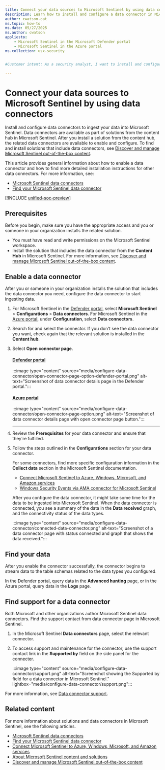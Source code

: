 ```yaml
---
title: Connect your data sources to Microsoft Sentinel by using data connectors
description: Learn how to install and configure a data connector in Microsoft Sentinel.
author: cwatson-cat
ms.topic: how-to
ms.date: 05/27/2025
ms.author: cwatson
appliesto:
    - Microsoft Sentinel in the Microsoft Defender portal
    - Microsoft Sentinel in the Azure portal
ms.collection: usx-security


#Customer intent: As a security analyst, I want to install and configure data connectors in my SIEM platform so that I can ingest and analyze data from various sources for threat detection and response.

---
```


# Connect your data sources to Microsoft Sentinel by using data connectors

Install and configure data connectors to ingest your data into Microsoft Sentinel. Data connectors are available as part of solutions from the content hub in Microsoft Sentinel. After you install a solution from the content hub, the related data connectors are available to enable and configure. To find and install solutions that include data connectors, see [Discover and manage Microsoft Sentinel out-of-the-box content](sentinel-solutions-deploy.md).

This article provides general information about how to enable a data connector and how to find more detailed installation instructions for other data connectors. For more information, see:

- [Microsoft Sentinel data connectors](connect-data-sources.md)
- [Find your Microsoft Sentinel data connector](data-connectors-reference.md)

[!INCLUDE [unified-soc-preview](includes/unified-soc-preview.md)]

## Prerequisites

Before you begin, make sure you have the appropriate access and you or someone in your organization installs the related solution.

- You must have read and write permissions on the Microsoft Sentinel workspace.
- Install the solution that includes the data connector from the **Content Hub** in Microsoft Sentinel. For more information, see [Discover and manage Microsoft Sentinel out-of-the-box content](sentinel-solutions-deploy.md).


## Enable a data connector

After you or someone in your organization installs the solution that includes the data connector you need, configure the data connector to start ingesting data.

1. For Microsoft Sentinel in the [Defender portal](https://security.microsoft.com/), select **Microsoft Sentinel** > **Configurations** > **Data connectors**. For Microsoft Sentinel in the [Azure portal](https://portal.azure.com), under **Configuration**, select **Data connectors**.

1. Search for and select the connector. If you don't see the data connector you want, check again that the relevant solution is installed in the **Content hub**.

1. Select **Open connector page**.  

   #### [Defender portal](#tab/defender-portal)
   :::image type="content" source="media/configure-data-connector/open-connector-page-option-defender-portal.png" alt-text="Screenshot of data connector details page in the Defender portal.":::

   #### [Azure portal](#tab/azure-portal)
   :::image type="content" source="media/configure-data-connector/open-connector-page-option.png" alt-text="Screenshot of data connector details page with open connector page button.":::

   ---

1. Review the **Prerequisites** for your data connector and ensure that they're fulfilled.

1. Follow the steps outlined in the **Configurations** section for your data connector.
  
   For some connectors, find more specific configuration information in the **Collect data** section in the Microsoft Sentinel documentation.

   - [Connect Microsoft Sentinel to Azure, Windows, Microsoft, and Amazon services](connect-azure-windows-microsoft-services.md)
   - [Windows Security Events via AMA connector for Microsoft Sentinel](data-connectors/windows-security-events-via-ama.md)
  
   After you configure the data connector, it might take some time for the data to be ingested into Microsoft Sentinel. When the data connector is connected, you see a summary of the data in the **Data received** graph, and the connectivity status of the data types.  

   :::image type="content" source="media/configure-data-connector/connected-data-connector.png" alt-text="Screenshot of a data connector page with status connected and graph that shows the data received.":::

## Find your data

After you enable the connector successfully, the connector begins to stream data to the table schemas related to the data types you configured.

In the Defender portal, query data in the **Advanced hunting** page, or in the Azure portal, query data in the **Logs** page.

## Find support for a data connector

Both Microsoft and other organizations author Microsoft Sentinel data connectors. Find the support contact from data connector page in Microsoft Sentinel.

1. In the Microsoft Sentinel **Data connectors** page, select the relevant connector.
1. To access support and maintenance for the connector, use the support contact link in the **Supported by** field on the side panel for the connecter. 

   :::image type="content" source="media/configure-data-connector/support.png" alt-text="Screenshot showing the Supported by field for a data connector in Microsoft Sentinel." lightbox="media/configure-data-connector/support.png":::  

For more information, see [Data connector support](connect-data-sources.md#data-connector-support).

## Related content

For more information about solutions and data connectors in Microsoft Sentinel, see the following articles.

- [Microsoft Sentinel data connectors](connect-data-sources.md)
- [Find your Microsoft Sentinel data connector](data-connectors-reference.md)
- [Connect Microsoft Sentinel to Azure, Windows, Microsoft, and Amazon services](connect-azure-windows-microsoft-services.md)
- [About Microsoft Sentinel content and solutions](sentinel-solutions.md)
- [Discover and manage Microsoft Sentinel out-of-the-box content](sentinel-solutions-deploy.md)